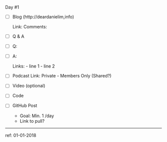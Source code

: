 Day #1

- [ ] Blog (http://deardanielim,info)

    Link:
    Comments:

- [ ] Q & A

- [ ] Q:
- [ ] A:

    Links:
        - line 1 
        - line 2

- [ ] Podcast
    Link: 
    Private - Members Only
    (Shared?)


- [ ] Video (optional)



- [ ] Code 

- [ ] GitHub Post

    - Goal: Min. 1 /day
    - Link to pull?

---

ref: 01-01-2018
